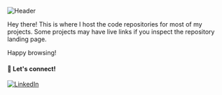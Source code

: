 ![Header](https://i.imgur.com/M7tCrIq.png)

Hey there! This is where I host the code repositories for most of my projects. Some projects may have live links if you inspect the repository landing page.

Happy browsing!

#### 💬 Let's connect! 

[![LinkedIn](https://img.shields.io/badge/linkedin-%230077B5.svg?style=for-the-badge&logo=linkedin&logoColor=white)](https://www.linkedin.com/in/ishween)





